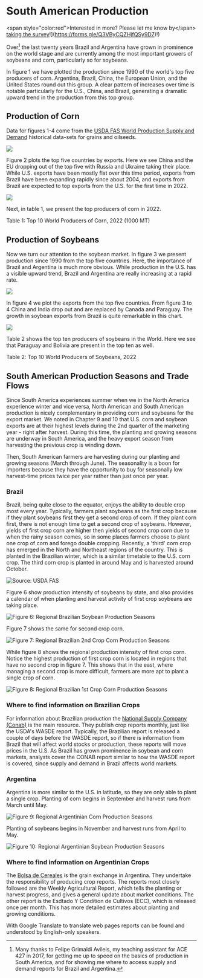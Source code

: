 # South American Production

\<span style="color:red"\>Interested in more? Please let me know by\</span\> [taking the survey]([https://forms.gle/Q3VByCQZHjfQSy9D7)!](https://forms.gle/Q3VByCQZHjfQSy9D7)!)

Over[^24-a-south-american-production-1] the last twenty years Brazil and Argentina have grown in prominence on the world stage and are currently among the most important growers of soybeans and corn, particularly so for soybeans.

[^24-a-south-american-production-1]: Many thanks to Felipe Grimaldi Avileis, my teaching assistant for ACE 427 in 2017, for getting me up to speed on the basics of production in South America, and for showing me where to access supply and demand reports for Brazil and Argentina.

In figure 1 we have plotted the production since 1990 of the world's top five producers of corn. Argentina, Brazil, China, the European Union, and the United States round out this group. A clear pattern of increases over time is notable particularly for the U.S., China, and Brazil, generating a dramatic upward trend in the production from this top group.

## Production of Corn

Data for figures 1-4 come from the [USDA FAS World Production Supply and Demand](https://apps.fas.usda.gov/psdonline/app/index.html#/app/downloads) historical data-sets for grains and oilseeds.

![](assets/SouthAmericanProduction_TopProdCorn.png)

Figure 2 plots the top five countries by exports. Here we see China and the EU dropping out of the top five with Russia and Ukraine taking their place. While U.S. exports have been mostly flat over this time period, exports from Brazil have been expanding rapidly since about 2004, and exports from Brazil are expected to top exports from the U.S. for the first time in 2022.

![](assets/SouthAmericanProduction_TopExporterCorn.png)

Next, in table 1, we present the top producers of corn in 2022.

<div data-pagedtable="false">
  <script data-pagedtable-source type="application/json">
{"columns":[{"label":["X"],"name":[1],"type":["int"],"align":["right"]},{"label":["Country_Name"],"name":[2],"type":["chr"],"align":["left"]},{"label":["Value"],"name":[3],"type":["int"],"align":["right"]}],"data":[{"1":"1","2":"Brazil","3":"50000"},{"1":"2","2":"United States","3":"46992"},{"1":"3","2":"Argentina","3":"28000"},{"1":"4","2":"Ukraine","3":"23500"},{"1":"5","2":"India","3":"4000"},{"1":"6","2":"South Africa","3":"3400"},{"1":"7","2":"Russia","3":"3300"},{"1":"8","2":"Paraguay","3":"3100"},{"1":"9","2":"Burma","3":"2450"},{"1":"10","2":"European Union","3":"2200"}],"options":{"columns":{"min":{},"max":[10]},"rows":{"min":[10],"max":[10]},"pages":{}}}
  </script>
</div>

Table 1: Top 10 World Producers of Corn, 2022 (1000 MT)

## Production of Soybeans

Now we turn our attention to the soybean market. In figure 3 we present production since 1990 from the top five countries. Here, the importance of Brazil and Argentina is much more obvious. While production in the U.S. has a visible upward trend, Brazil and Argentina are really increasing at a rapid rate.

![](assets/SouthAmericanProd_TopProdSoy.png)

In figure 4 we plot the exports from the top five countries. From figure 3 to 4 China and India drop out and are replaced by Canada and Paraguay. The growth in soybean exports from Brazil is quite remarkable in this chart.

![](assets/SouthAmericanProd_TopExporterSoy.png)

Table 2 shows the top ten producers of soybeans in the World. Here we see that Paraguay and Bolivia are present in the top ten as well.

<div data-pagedtable="false">
  <script data-pagedtable-source type="application/json">
{"columns":[{"label":["X"],"name":[1],"type":["int"],"align":["right"]},{"label":["Country_Name"],"name":[2],"type":["chr"],"align":["left"]},{"label":["Value"],"name":[3],"type":["int"],"align":["right"]}],"data":[{"1":"1","2":"Brazil","3":"92700"},{"1":"2","2":"United States","3":"54839"},{"1":"3","2":"Paraguay","3":"6400"},{"1":"4","2":"Canada","3":"4200"},{"1":"5","2":"Argentina","3":"3400"},{"1":"6","2":"Ukraine","3":"2100"},{"1":"7","2":"Uruguay","3":"2000"},{"1":"8","2":"Russia","3":"1450"},{"1":"9","2":"South Africa","3":"300"},{"1":"10","2":"European Union","3":"250"}],"options":{"columns":{"min":{},"max":[10]},"rows":{"min":[10],"max":[10]},"pages":{}}}
  </script>
</div>

Table 2: Top 10 World Producers of Soybeans, 2022

## South American Production Seasons and Trade Flows

Since South America experiences summer when we in the North America experience winter and vice versa, North American and South American production is nicely complementary in providing corn and soybeans for the export market. We noted in Chapter 9 and 10 that U.S. corn and soybean exports are at their highest levels during the 2nd quarter of the marketing year - right after harvest. During this time, the planting and growing seasons are underway in South America, and the heavy export season from harvesting the previous crop is winding down.

Then, South American farmers are harvesting during our planting and growing seasons (March through June). The seasonality is a boon for importers because they have the opportunity to buy for seasonally low harvest-time prices twice per year rather than just once per year.

### Brazil

Brazil, being quite close to the equator, enjoys the ability to double crop most every year. Typically, farmers plant soybeans as the first crop because if they plant soybeans first they get a second crop of corn. If they plant corn first, there is not enough time to get a second crop of soybeans. However, yields of first crop corn are higher then yields of second crop corn due to when the rainy season comes, so in some places farmers choose to plant one crop of corn and forego double cropping. Recently, a 'third' corn crop has emerged in the North and Northeast regions of the country. This is planted in the Brazilian winter, which is a similar timetable to the U.S. corn crop. The third corn crop is planted in around May and is harvested around October.

![Source: USDA FAS](assets/Brazilcalendar.png)

Figure 6 show production intensity of soybeans by state, and also provides a calendar of when planting and harvest activity of first crop soybeans are taking place.

![Figure 6: Regional Brazilian Soybean Production Seasons](assets/Brazil_Soybean.png)

Figure 7 shows the same for second crop corn.

![Figure 7: Regional Brazilian 2nd Crop Corn Production Seasons](assets/Brazil_SecondSeason_Corn.png)

While figure 8 shows the regional production intensity of first crop corn. Notice the highest production of first crop corn is located in regions that have no second crop in figure 7. This shows that in the east, where managing a second crop is more difficult, farmers are more apt to plant a single crop of corn.

![Figure 8: Regional Brazilian 1st Crop Corn Production Seasons](assets/Brazil_FirstSeason_Corn.png)

### Where to find information on Brazilian Crops

For information about Brazilian production the [National Supply Company (Conab)](http://www.conab.gov.br/index.php) is the main resource. They publish crop reports monthly, just like the USDA's WASDE report. Typically, the Brazilian report is released a couple of days before the WASDE report, so if there is information from Brazil that will affect world stocks or production, these reports will move prices in the U.S. As Brazil has grown prominence in soybean and corn markets, analysts cover the CONAB report similar to how the WASDE report is covered, since supply and demand in Brazil affects world markets.

### Argentina

Argentina is more similar to the U.S. in latitude, so they are only able to plant a single crop. Planting of corn begins in September and harvest runs from March until May.

![Figure 9: Regional Argentinian Corn Production Seasons](assets/Argentina_Departments_Corn.png)

Planting of soybeans begins in November and harvest runs from April to May.

![Figure 10: Regional Argentinian Soybean Production Seasons](assets/Argentina_Departments_Soybean.png)

### Where to find information on Argentinian Crops

The [Bolsa de Cereales](https://www.bolsadecereales.com/) is the grain exchange in Argentina. They undertake the responsibility of producing crop reports. The reports most closely followed are the Weekly Agricultural Report, which tells the planting or harvest progress, and gives a general update about market conditions. The other report is the Esdtado Y Condition de Cultivos (ECC), which is released once per month. This has more detailed estimates about planting and growing conditions.

With Google Translate to translate web pages reports can be found and understood by English-only speakers.
